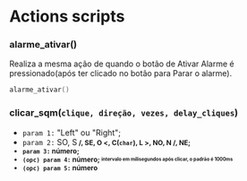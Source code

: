 # Actions scripts
### alarme_ativar()
Realiza a mesma ação de quando o botão de Ativar Alarme é pressionado(após ter clicado no botão para Parar o alarme).
```c
alarme_ativar()
```

### clicar_sqm(`clique, direção, vezes, delay_cliques`)
* `param 1:`</i>  "Left" ou "Right";
* `param 2:`</i>  SO, S<b style="font-size: 12px"> \/, SE, O<span style="font-size: 12px"> <</span>, C(`char`), L<span style="font-size: 12px"> ></span>, NO, N<b style="font-size: 12px"> /\, NE;
* `param 3:`</i> número;
* `(opc) param 4:` número; <sup><sub> intervalo em milisegundos após clicar, o padrão é 1000ms </sub></sup>
* `(opc) param 5:` número
